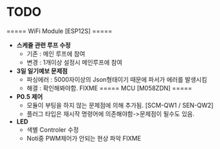 # TODO
===== WiFi Module [ESP12S] =====
  * **스케줄 관련 루프 수정**
    * 기존 : 메인 루프에 참여
    * 변경 : 1개이상 설정시 메인루프에 참여
  * **3일 일기예보 문제점**
    * 파싱에러 : 5000자이상의 Json형태이기 때문에 파서가 에러를 발생시킴
    * 해결 : 확인해봐야함. FIXME
===== MCU [M058ZDN] =====
  * **P0.5 제어**
    * 모듈이 부팅을 하지 않는 문제점에 의해 추가됨. [SCM-QW1 / SEN-QW2]
    * 플러그 타입은 재시작 명령어에 의존해야함->문제점이 될수도 있음.
  * **LED**
    * 색별 Controler 수정
    * Noti중 PWM제어가 안되는 현상 파악 FIXME